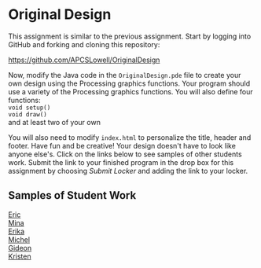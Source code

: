 Original Design
===============

This assignment is similar to the previous assignment. Start by logging into GitHub and forking and cloning this repository:  

https://github.com/APCSLowell/OriginalDesign  

Now, modify the Java code in the `OriginalDesign.pde` file to create your own design using the Processing graphics functions. Your program should use a variety of the Processing graphics functions. You will also
define four functions:  
`void setup()`  
`void draw()`  
and at least two of your own 

You will also need to modify `index.html` to personalize the title, header and footer. Have fun and be creative! Your design doesn't have to look like anyone else's. Click on the links below to see samples of other students work. Submit the link to your finished program in the drop box for this assignment by choosing *Submit Locker* and adding the link to your locker.

Samples of Student Work
-----------------------
[Eric](http://ericheung1231.github.io/OriginalDesign/)     
[Mina](http://minataur.github.io/OriginalDesign/)  
[Erika](http://bekutaa.github.io/OriginalDesign/)  
[Michel](http://limichel.github.io/OriginalDesign/)  
[Gideon](http://giteon.github.io/OriginalDesign/)  
[Kristen](http://kris-10.github.io/OriginalDesign/)  
